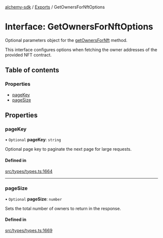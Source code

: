 [alchemy-sdk](../README.md) / [Exports](../modules.md) / GetOwnersForNftOptions

# Interface: GetOwnersForNftOptions

Optional parameters object for the [getOwnersForNft](../classes/NftNamespace.md#getownersfornft) method.

This interface configures options when fetching the owner addresses of the
provided NFT contract.

## Table of contents

### Properties

- [pageKey](GetOwnersForNftOptions.md#pagekey)
- [pageSize](GetOwnersForNftOptions.md#pagesize)

## Properties

### pageKey

• `Optional` **pageKey**: `string`

Optional page key to paginate the next page for large requests.

#### Defined in

[src/types/types.ts:1664](https://github.com/alchemyplatform/alchemy-sdk-js/blob/5992f68/src/types/types.ts#L1664)

___

### pageSize

• `Optional` **pageSize**: `number`

Sets the total number of owners to return in the response.

#### Defined in

[src/types/types.ts:1669](https://github.com/alchemyplatform/alchemy-sdk-js/blob/5992f68/src/types/types.ts#L1669)
